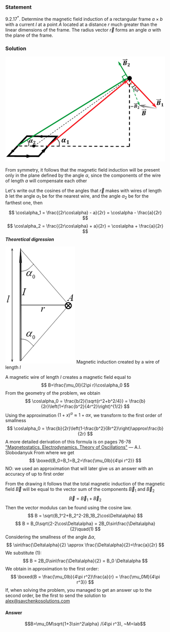 ###  Statement 

$9.2.17^*.$ Determine the magnetic field induction of a rectangular frame $a \times b$ with a current $I$ at a point $A$ located at a distance $r$ much greater than the linear dimensions of the frame. The radius vector $\vec{r}$ forms an angle $\alpha$ with the plane of the frame. 

### Solution

![ Direction of total magnetic induction |833x545, 59%](../../img/9.2.17/9.2.17_1.png)

From symmetry, it follows that the magnetic field induction will be present only in the plane defined by the angle $\alpha$, since the components of the wire of length $a$ will compensate each other

Let's write out the cosines of the angles that $\vec{r}$ makes with wires of length $b$ let the angle $\alpha_1$ be for the nearest wire, and the angle $\alpha_2$ be for the farthest one, then 

$$ \cos\alpha_1 = \frac{{2r\cos\alpha} - a}{2r} = \cos\alpha - \frac{a}{2r} $$ $$ \cos\alpha_2 = \frac{{2r\cos\alpha} + a}{2r} = \cos\alpha + \frac{a}{2r} $$ **_Theoretical digression_**

![ Magnetic induction created by a wire of length $l$ |220x368, 24%](../../img/9.2.17/9.2.17_2.png)  Magnetic induction created by a wire of length $l$ 

A magnetic wire of length $l$ creates a magnetic field equal to $$ B=\frac{\mu_0I}{2\pi r}\cos\alpha_0 $$ From the geometry of the problem, we obtain $$ \cos\alpha_0 = \frac{b/2}{\sqrt{r^2+b^2/4}} = \frac{b}{2r}\left(1+\frac{b^2}{4r^2}\right)^{1/2} $$ Using the approximation $(1+x)^\alpha\approx1+\alpha x$, we transform to the first order of smallness $$ \cos\alpha_0 = \frac{b}{2r}\left(1-\frac{b^2}{8r^2}\right)\approx\frac{b}{2r} $$ A more detailed derivation of this formula is on pages 76-78 ["Magnetostatics. Electrodynamics. Theory of Oscillations"](http://belpho.org/books/Magnitostatika.pdf) — A.I. Slobodanyuk From where we get $$ \boxed{B_0=B_1=B_2=\frac{\mu_0Ib}{4\pi r^2}} $$ NO: we used an approximation that will later give us an answer with an accuracy of up to first order

From the drawing it follows that the total magnetic induction of the magnetic field $\vec{B}$ will be equal to the vector sum of the components $\vec{B}_1$ and $\vec{B}_2$ $$ \vec{B}=\vec{B}_1+\vec{B}_2 $$ Then the vector modulus can be found using the cosine law. $$ B = \sqrt{B_1^2+B_2^2-2B_1B_2\cos\Delta\alpha} $$ $$ B = B_0\sqrt{2-2\cos\Delta\alpha} = 2B_0\sin\frac{\Delta\alpha}{2}\quad(1) $$ Considering the smallness of the angle $\Delta \alpha$, $$ \sin\frac{\Delta\alpha}{2} \approx \frac{\Delta\alpha}{2}=\frac{a}{2r} $$ We substitute $(1)$: $$ B = 2B_0\sin\frac{\Delta\alpha}{2} = B_0 \Delta\alpha $$ We obtain in approximation to the first order: $$ \boxed{B = \frac{\mu_0Ib}{4\pi r^2}\frac{a}{r} = \frac{\mu_0M}{4\pi r^3}} $$ If, when solving the problem, you managed to get an answer up to the second order, be the first to send the solution to [alex@savchenkosolutions.com](mailto:alex@savchenkosolutions.com)

#### Answer

$$B=\mu_0M\sqrt{1+3\sin^2\alpha} /(4\pi r^3), ~M=Iab$$ 
